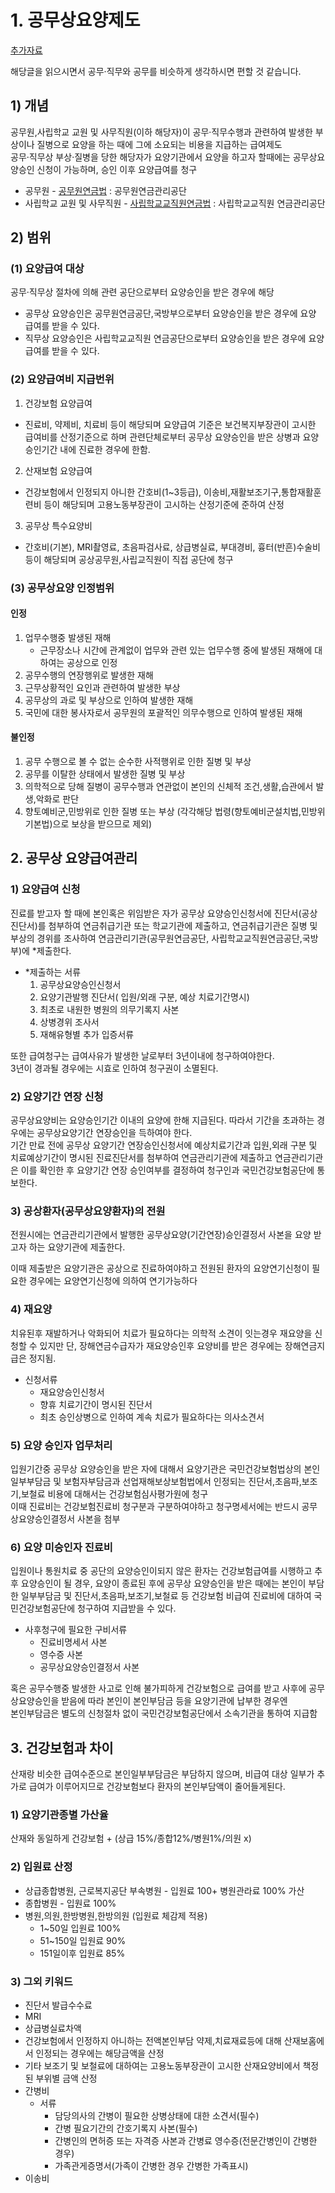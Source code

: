 # 1. 공무상요양제도
[추가자료](https://www.geps.or.kr/bizInformation_accidentCompensation_healthCare_careApproval)

해당글을 읽으시면서 공무·직무와 공무를 비슷하게 생각하시면 편할 것 같습니다.
## 1) 개념
공무원,사립학교 교원 및 사무직원(이하 해당자)이 공무·직무수행과 관련하여 발생한 부상이나 질병으로 요양을 하는 때에 그에 소요되는 비용을 지급하는 급여제도<br>
공무·직무상 부상·질병을 당한 해당자가 요양기관에서 요양을 하고자 할때에는 공무상요양승인 신청이 가능하며, 승인 이후 요양급여를 청구
- 공무원 -  [공무원연금법](https://www.law.go.kr/%EB%B2%95%EB%A0%B9/%EA%B3%B5%EB%AC%B4%EC%9B%90%EC%97%B0%EA%B8%88%EB%B2%95) : 공무원연금관리공단
- 사립학교 교원 및 사무직원 - [사립학교교직원연금법](https://www.law.go.kr/%EB%B2%95%EB%A0%B9/%EC%82%AC%EB%A6%BD%ED%95%99%EA%B5%90%EA%B5%90%EC%A7%81%EC%9B%90%EC%97%B0%EA%B8%88%EB%B2%95) : 사립학교교직원 연금관리공단

## 2) 범위
### (1) 요양급여 대상
공무·직무상 절차에 의해 관련 공단으로부터 요양승인을 받은 경우에 해당
- 공무상 요양승인은 공무원연금공단,국방부으로부터 요양승인을 받은 경우에 요양 급여를 받을 수 있다.
- 직무상 요양승인은 사립학교교직원 연금공단으로부터 요양승인을 받은 경우에 요양 급여를 받을 수 있다.

### (2) 요양급여비 지급번위
1. 건강보험 요양급여
  - 진료비, 약제비, 치료비 등이 해당되며 요양급여 기준은 보건복지부장관이 고시한 급여비를 산정기준으로 하며 관련단체로부터 공무상 요양승인을 받은 상병과 요양승인기간 내에 진료한 경우에 한함.
2. 산재보험 요양급여
  - 건강보험에서 인정되지 아니한 간호비(1~3등급), 이송비,재활보조기구,통합재활훈련비 등이 해당되며 고용노동부장관이 고시하는 산정기준에 준하여 산정
3. 공무상 특수요양비
  - 간호비(기본), MRI촬영료, 초음파검사료, 상급병실료, 부대경비, 흉터(반흔)수술비 등이 해당되며 공상공무원,사립교직원이 직접 공단에 청구

### (3) 공무상요양 인정범위
#### 인정
1. 업무수행중 발생된 재해<br>
    - 근무장소나 시간에 관계없이 업무와 관련 있는 업무수행 중에 발생된 재해에 대하여는 공상으로 인정
2. 공무수행의 연장행위로 발생한 재해
3. 근무상황적인 요인과 관련하여 발생한 부상
4. 공무상의 과로 및 부상으로 인하여 발생한 재해
5. 국민에 대한 봉사자로서 공무원의 포괄적인 의무수행으로 인하여 발생된 재해

#### 불인정
1. 공무 수행으로 볼 수 없는 순수한 사적행위로 인한 질병 및 부상
2. 공무를 이탈한 상태에서 발생한 질병 및 부상
3. 의학적으로 당해 질병이 공무수행과 연관없이 본인의 신체적 조건,생활,습관에서 발생,악화로 판단
4. 향토예비군,민방위로 인한 질병 또는 부상 (각각해당 법령(향토예비군설치법,민방위기본법)으로 보상을 받으므로 제외)


## 2. 공무상 요양급여관리
### 1) 요양급여 신청
진료를 받고자 할 때에 본인혹은 위임받은 자가 공무상 요양승인신청서에 진단서(공상진단서)를 첨부하여 연금취급기관 또는 학교기관에 제출하고, 연금취급기관은 질병 및 부상의 경위를 조사하여 연금관리기관(공무원연금공단, 사립학교교직원연금공단,국방부)에 *제출한다. 
- *제출하는 서류
   1. 공무상요양승인신청서
   2. 요양기관발행 진단서( 입원/외래 구분, 예상 치료기간명시)
   3. 최초로 내원한 병원의 의무기록지 사본
   4. 상병경위 조사서
   5. 재해유형별 추가 입증서류
 
또한 급여청구는 급여사유가 발생한 날로부터 3년이내에 청구하여야한다.<br>
3년이 경과될 경우에는 시효로 인하여 청구권이 소멸된다.

### 2) 요양기간 연장 신청
공무상요양비는 요양승인기간 이내의 요양에 한해 지급된다. 따라서 기간을 초과하는 경우에는 공무상요양기간 연장승인을 득하여야 한다.<br>
기간 만료 전에 공무상 요양기간 연장승인신청서에 예상치료기간과 입원,외래 구분 및 치료예상기간이 명시된 진료진단서를 첨부하여 연금관리기관에 제출하고 연금관리기관은 이를 확인한 후 요양기간 연장 승인여부를 결정하여 청구인과 국민건강보험공단에 통보한다.

### 3) 공상환자(공무상요양환자)의 전원
전원시에는 연금관리기관에서 발행한 공무상요양(기간연장)승인결정서 사본을 요양 받고자 하는 요양기관에 제출한다.

이때 제출받은 요양기관은 공상으로 진료하여야하고 전원된 환자의 요양연기신청이 필요한 경우에는 요양연기신청에 의하여 연기가능하다

### 4) 재요양
치유된후 재발하거나 악화되어 치료가 필요하다는 의학적 소견이 잇는경우 재요양을 신청할 수 있지만 단, 장해연금수급자가 재요양승인후 요양비를 받은 경우에는 장해연금지급은 정지됨.
- 신청서류
  - 재요양승인신청서
  - 향휴 치료기간이 명시된 진단서
  - 최초 승인상병으로 인하여 계속 치료가 필요하다는 의사소견서
 
### 5) 요양 승인자 업무처리
입원기간중 공무상 요양승인을 받은 자에 대해서 요양기관은 국민건강보험법상의 본인일부부담금 및 보험자부담금과 선업재해보상보험법에서 인정되는 진단서,초음파,보조기,보철료 비용에 대해서는 건강보험심사평가원에 청구<br>
이때 진료비는 건강보험진료비 청구분과 구분하여야하고 청구명세서에는 반드시 공무상요양승인결정서 사본을 첨부

### 6) 요양 미승인자 진료비
입원이나 통원치료 중 공단의 요양승인이되지 않은 환자는 건강보험급여를 시행하고 추후 요양승인이 될 경우, 요양이 종료된 후에 공무상 요양승인을 받은 때에는 본인이 부담한 일부부담금 및 진단서,초음파,보조기,보철료 등 건강보험 비급여 진료비에 대하여 국민건강보험공단에 청구하여 지급받을 수 있다.
- 사후청구에 필요한 구비서류
  - 진료비명세서 사본
  - 영수증 사본
  - 공무상요양승인결정서 사본
 
혹은 공무수행중 발생한 사고로 인해 불가피하게 건강보험으로 급여를 받고 사후에 공무상요양승인을 받음에 따라 본인이 본인부담금 등을 요양기관에 납부한 경우엔 
<br>본인부담금은 별도의 신청절차 없이 국민건강보험공단에서 소속기관을 통하여 지급함

## 3. 건강보험과 차이
산재랑 비슷한 급여수준으로 본인일부부담금은 부담하지 않으며, 비급여 대상 일부가 추가로 급여가 이루어지므로 건강보험보다 환자의 본인부담액이 줄어들게된다.
### 1) 요양기관종별 가산율
산재와 동일하게 건강보험 + (상급 15%/종합12%/병원1%/의원 x)

### 2) 입원료 산정
- 상급종합병원, 근로복지공단 부속병원 - 입원료 100+ 병원관라료 100% 가산
- 종합병원 - 입원료 100%
- 병원,의원,한방병원,한방의원 (입원료 체감제 적용)
    - 1~50일 입원료 100%
    - 51~150일 입원료 90%
    - 151일이후 입원료 85%
### 3) 그외 키워드
- 진단서 발급수수료
- MRI
- 상급병실료차액
- 건강보험에서 인정하지 아니하는 전액본인부담 약제,치료재료등에 대해 산재보홈에서 인정되는 경우에는 해당금액을 산정
- 기타 보조기 및 보철료에 대하여는 고용노동부장관이 고시한 산재요양비에서 책정된 부위별 금액 산정
- 간병비
  - 서류
      - 담당의사의 간병이 필요한 상병상태에 대한 소견서(필수)
      - 간병 필요기간의 간호기록지 사본(필수)
      - 간병인의 면허증 또는 자격증 사본과 간병료 영수증(전문간병인이 간병한 경우)
      - 가족관게증명서(가족이 간병한 경우 간병한 가족표시) 
- 이송비
